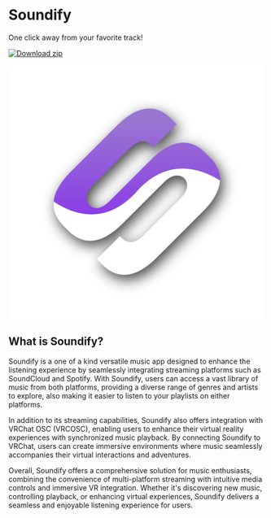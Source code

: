 # Soundify
One click away from your favorite track!

[![Download zip](https://custom-icon-badges.demolab.com/badge/-Download-purple?style=for-the-badge&logo=download&logoColor=white "Download")](url)

<p align="center">
  <img src="https://raw.githubusercontent.com/scrim-dev/Soundify/master/Soundify/Resources/DropshadowSoundifyLogo.png?token=GHSAT0AAAAAACP4UR3YVRJOZW2J66RXCQ26ZP33GSQ" alt="Soundify Logo" width="500">
</p>

## What is Soundify?
Soundify is a one of a kind versatile music app designed to enhance the listening experience by seamlessly integrating streaming platforms such as SoundCloud and Spotify. With Soundify, users can access a vast library of music from both platforms, providing a diverse range of genres and artists to explore, also making it easier to listen to your playlists on either platforms.

In addition to its streaming capabilities, Soundify also offers integration with VRChat OSC (VRCOSC), enabling users to enhance their virtual reality experiences with synchronized music playback. By connecting Soundify to VRChat, users can create immersive environments where music seamlessly accompanies their virtual interactions and adventures.

Overall, Soundify offers a comprehensive solution for music enthusiasts, combining the convenience of multi-platform streaming with intuitive media controls and immersive VR integration. Whether it's discovering new music, controlling playback, or enhancing virtual experiences, Soundify delivers a seamless and enjoyable listening experience for users.
